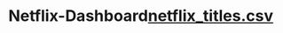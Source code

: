 # Netflix-Dashboard[netflix_titles.csv](https://github.com/Sujit7910/Netflix-Dashboard/files/10719723/netflix_titles.csv)
